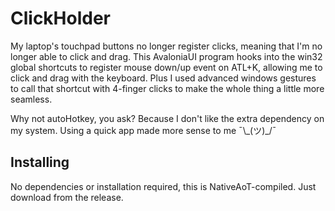 # ClickHolder
 
My laptop's touchpad buttons no longer register clicks, meaning that I'm no longer able to click and drag. This AvaloniaUI program hooks into the win32 global shortcuts to register mouse down/up event on ATL+K, allowing me to click and drag with the keyboard. Plus I used advanced windows gestures to call that shortcut with 4-finger clicks to make the whole thing a little more seamless.

Why not autoHotkey, you ask? Because I don't like the extra dependency on my system. Using a quick app made more sense to me ¯\\\_(ツ)_/¯

## Installing
No dependencies or installation required, this is NativeAoT-compiled. Just download from the release.
